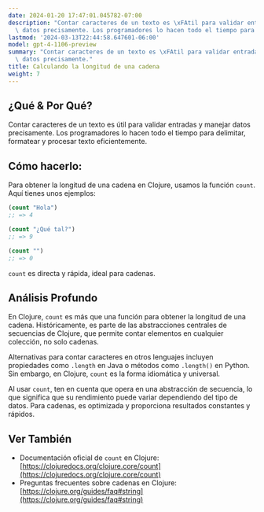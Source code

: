 ```yaml
---
date: 2024-01-20 17:47:01.045782-07:00
description: "Contar caracteres de un texto es \xFAtil para validar entradas y manejar\
  \ datos precisamente. Los programadores lo hacen todo el tiempo para delimitar,\u2026"
lastmod: '2024-03-13T22:44:58.647601-06:00'
model: gpt-4-1106-preview
summary: "Contar caracteres de un texto es \xFAtil para validar entradas y manejar\
  \ datos precisamente."
title: Calculando la longitud de una cadena
weight: 7
---
```


## ¿Qué & Por Qué?
Contar caracteres de un texto es útil para validar entradas y manejar datos precisamente. Los programadores lo hacen todo el tiempo para delimitar, formatear y procesar texto eficientemente.

## Cómo hacerlo:
Para obtener la longitud de una cadena en Clojure, usamos la función `count`. Aquí tienes unos ejemplos:

```clojure
(count "Hola")
;; => 4

(count "¿Qué tal?")
;; => 9

(count "")
;; => 0
```
`count` es directa y rápida, ideal para cadenas.

## Análisis Profundo
En Clojure, `count` es más que una función para obtener la longitud de una cadena. Históricamente, es parte de las abstracciones centrales de secuencias de Clojure, que permite contar elementos en cualquier colección, no solo cadenas.

Alternativas para contar caracteres en otros lenguajes incluyen propiedades como `.length` en Java o métodos como `.length()` en Python. Sin embargo, en Clojure, `count` es la forma idiomática y universal.

Al usar `count`, ten en cuenta que opera en una abstracción de secuencia, lo que significa que su rendimiento puede variar dependiendo del tipo de datos. Para cadenas, es optimizada y proporciona resultados constantes y rápidos.

## Ver También
- Documentación oficial de `count` en Clojure: [https://clojuredocs.org/clojure.core/count](https://clojuredocs.org/clojure.core/count)
- Preguntas frecuentes sobre cadenas en Clojure: [https://clojure.org/guides/faq#string](https://clojure.org/guides/faq#string)
